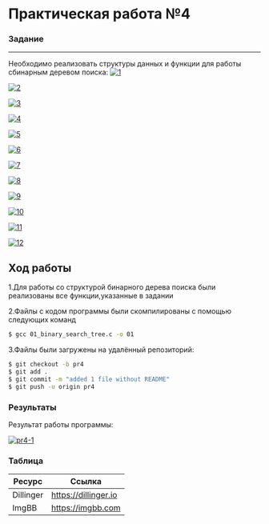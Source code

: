 # Практическая работа №4

### Задание
--------------
Необходимо реализовать структуры данных и функции для работы сбинарным деревом поиска:
<a href="https://ibb.co/5WtphtM"><img src="https://i.ibb.co/8DTvgTK/1.png" alt="1" border="0"></a>

<a href="https://ibb.co/X5KLvWd"><img src="https://i.ibb.co/1XPQw0p/2.png" alt="2" border="0"></a>

<a href="https://ibb.co/gj7CCR2"><img src="https://i.ibb.co/M2hLLCv/3.png" alt="3" border="0"></a>

<a href="https://ibb.co/D1bLHQr"><img src="https://i.ibb.co/gr76LJ4/4.png" alt="4" border="0"></a>

<a href="https://ibb.co/fdhZvtw"><img src="https://i.ibb.co/Jjf8Q2J/5.png" alt="5" border="0"></a>

<a href="https://ibb.co/gy0fCpQ"><img src="https://i.ibb.co/VVFz8Zb/6.png" alt="6" border="0"></a>

<a href="https://imgbb.com/"><img src="https://i.ibb.co/p2tm9sx/7.png" alt="7" border="0"></a>

<a href="https://ibb.co/MNv7jnF"><img src="https://i.ibb.co/j4NDxhn/8.png" alt="8" border="0"></a>

<a href="https://imgbb.com/"><img src="https://i.ibb.co/LdVrnzX/9.png" alt="9" border="0"></a>

<a href="https://ibb.co/0K6y7t1"><img src="https://i.ibb.co/sCN9fHc/10.png" alt="10" border="0"></a>

<a href="https://ibb.co/cxXkGQP"><img src="https://i.ibb.co/TrqYVtZ/11.png" alt="11" border="0"></a>

<a href="https://imgbb.com/"><img src="https://i.ibb.co/pXbqGpW/12.png" alt="12" border="0"></a>

##  Ход работы
  1.Для работы со структурой бинарного дерева поиска были реализованы все функции,указанные в задании
  
  2.Файлы с кодом программы были скомпилированы с помощью следующих команд

```sh
$ gcc 01_binary_search_tree.c -o 01
```
  3.Файлы были загружены на удалённый репозиторий:

```sh
$ git checkout -b pr4
$ git add .
$ git commit -m "added 1 file without README"
$ git push -u origin pr4
```
### Результаты
<p>Результат работы программы:</p>
<a href="https://ibb.co/TwhFRYc"><img src="https://i.ibb.co/qD1P97B/pr4-1.png" alt="pr4-1" border="0"></a>

### Таблица
|Ресурс|Ссылка|
|-----|-----|
|Dillinger|https://dillinger.io|
|ImgBB|https://imgbb.com|





